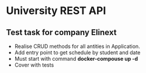 
# University REST API

 Test task for company Elinext
 ---------------

* Realise CRUD methods for all antities in Application.
* Add entry point to get schedule by student and date
* Must start with command **docker-compouse up -d**
* Cover with tests

